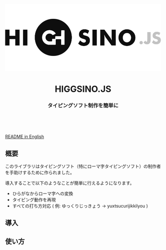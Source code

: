 <p align="center"><img src="./higgsino.svg" margin-top="20" /></p>

<h1 align="center" >
HIGGSINO.JS
</h1>

<h3 align="center" >
タイピングソフト制作を簡単に
</h3>

<br /><br /><br />

[README in English](https://github.com)

## 概要

このライブラリはタイピングソフト（特にローマ字タイピングソフト）の制作者を手助けするために作られました。

導入することで以下のようなことが簡単に行えるようになります。

- ひらがなからローマ字への変換
- タイピング動作を再現
- すべての打ち方対応 ( 例: ゆっくりじっきょう → yuxtsucurijikkilyou )

## 導入

## 使い方

## 